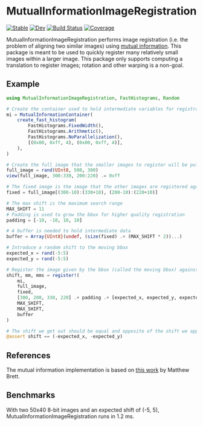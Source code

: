# MutualInformationImageRegistration

[![Stable](https://img.shields.io/badge/docs-stable-blue.svg)](https://Octogonapus.github.io/MutualInformationImageRegistration.jl/stable)
[![Dev](https://img.shields.io/badge/docs-dev-blue.svg)](https://Octogonapus.github.io/MutualInformationImageRegistration.jl/dev)
[![Build Status](https://github.com/Octogonapus/MutualInformationImageRegistration.jl/workflows/CI/badge.svg)](https://github.com/Octogonapus/MutualInformationImageRegistration.jl/actions)
[![Coverage](https://codecov.io/gh/Octogonapus/MutualInformationImageRegistration.jl/branch/main/graph/badge.svg)](https://codecov.io/gh/Octogonapus/MutualInformationImageRegistration.jl)

MutualInformationImageRegistration performs image registration (i.e. the problem of aligning two similar images) using
[mutual information](https://en.wikipedia.org/wiki/Mutual_information).
This package is meant to be used to quickly register many relatively small images within a larger image.
This package only supports computing a translation to register images; rotation and other warping is a non-goal.

## Example

```julia
using MutualInformationImageRegistration, FastHistograms, Random

# Create the container used to hold intermediate variables for registration
mi = MutualInformationContainer(
    create_fast_histogram(
        FastHistograms.FixedWidth(),
        FastHistograms.Arithmetic(),
        FastHistograms.NoParallelization(),
        [(0x00, 0xff, 4), (0x00, 0xff, 4)],
    ),
)

# Create the full image that the smaller images to register will be pulled from
full_image = rand(UInt8, 500, 300)
view(full_image, 300:330, 200:220) .= 0xff

# The fixed image is the image that the other images are registered against
fixed = full_image[(300-10):(330+10), (200-10):(220+10)]

# The max shift is the maximum search range
MAX_SHIFT = 11
# Padding is used to grow the bbox for higher quality registration
padding = [-10, -10, 10, 10]

# A buffer is needed to hold intermediate data
buffer = Array{UInt8}(undef, (size(fixed) .+ (MAX_SHIFT * 2))...)

# Introduce a random shift to the moving bbox
expected_x = rand(-5:5)
expected_y = rand(-5:5)

# Register the image given by the bbox (called the moving bbox) against the fixed image
shift, mm, mms = register!(
    mi,
    full_image,
    fixed,
    [300, 200, 330, 220] .+ padding .+ [expected_x, expected_y, expected_x, expected_y],
    MAX_SHIFT,
    MAX_SHIFT,
    buffer
)

# The shift we get out should be equal and opposite of the shift we applied
@assert shift == (-expected_x, -expected_y)
```

## References

The mutual information implementation is based on [this work](https://matthew-brett.github.io/teaching/mutual_information.html) by Matthew Brett.

## Benchmarks

With two 50x40 8-bit images and an expected shift of (-5, 5), MutualInformationImageRegistration runs in 1.2 ms.
